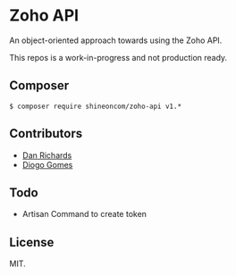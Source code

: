 # Zoho API

An object-oriented approach towards using the Zoho API.

This repos is a work-in-progress and not production ready.

## Composer

    $ composer require shineoncom/zoho-api v1.*
    
## Contributors

- [Dan Richards](https://github.com/danrichards)
- [Diogo Gomes](https://github.com/diogogomeswww)

## Todo

* Artisan Command to create token

## License

MIT.